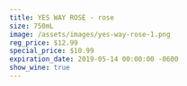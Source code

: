 ```yaml
---
title: YES WAY ROSE - rose
size: 750mL
image: /assets/images/yes-way-rose-1.png
reg_price: $12.99
special_price: $10.99
expiration_date: 2019-05-14 00:00:00 -0600
show_wine: true
---
```


